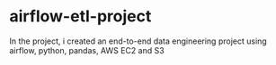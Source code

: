 # airflow-etl-project
In the project, i created an end-to-end data engineering project using airflow, python, pandas, AWS EC2 and S3
